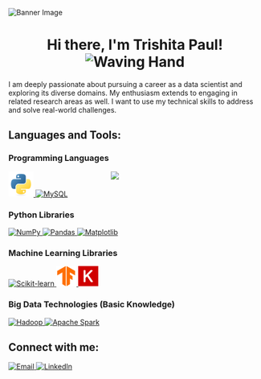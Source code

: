 ![Banner Image](https://cdn.pixabay.com/photo/2023/08/15/13/39/banner-8191974_1280.png)
<div align="center">
  <h1 align="center"> Hi there, I'm Trishita Paul! <img src="https://media.tenor.com/CU-PX1m0egYAAAAM/wave-hi.gif" alt="Waving Hand" width="40" height="40" />
</div>

I am deeply passionate about pursuing a career as a data scientist and exploring its diverse domains. My enthusiasm extends to engaging in related research areas as well. I want to use my technical skills to address and solve real-world challenges.

## Languages and Tools:

### Programming Languages
<p align="left">
  <a href="https://www.python.org/" target="_blank" rel="noreferrer">
  <img src="https://raw.githubusercontent.com/devicons/devicon/master/icons/python/python-original.svg" alt="python" width="50" height="50"/>
</a>
<a href="https://www.mysql.com/" target="_blank" rel="noreferrer">
  <img src="https://1000logos.net/wp-content/uploads/2020/08/MySQL-Logo.png" alt="MySQL" width="80" height="50"/>
</a>
  
<img align="right" src="https://img.freepik.com/free-vector/girl-using-laptop-with-binary-code_1308-114505.jpg" width="300" />
  
### Python Libraries
<p align="left">
  <a href="https://numpy.org/" target="_blank" rel="noreferrer">
  <img src="https://upload.wikimedia.org/wikipedia/commons/3/31/NumPy_logo_2020.svg" alt="NumPy" width="80" height="60"/>
</a>
  <a href="https://pandas.pydata.org/" target="_blank" rel="noreferrer">
  <img src="https://upload.wikimedia.org/wikipedia/commons/e/ed/Pandas_logo.svg" alt="Pandas" width="80" height="60"/>
</a>
  <a href="https://matplotlib.org/" target="_blank" rel="noreferrer">
  <img src="https://studyopedia.com/wp-content/uploads/2022/12/Matplotlib-featured-image-studyopedia.png" alt="Matplotlib" width="80" height="60"/>
</a>
</p>

### Machine Learning Libraries
<p align="left">
  <a href="https://scikit-learn.org/" target="_blank" rel="noreferrer">
  <img src="https://upload.wikimedia.org/wikipedia/commons/0/05/Scikit_learn_logo_small.svg" alt="Scikit-learn" width="80" height="40"/>
</a>
  <a href="https://www.tensorflow.org/" target="_blank" rel="noreferrer">
  <img src="https://raw.githubusercontent.com/devicons/devicon/master/icons/tensorflow/tensorflow-original.svg" alt="tensorflow" width="40" height="40"/>
</a>
  <a href="https://keras.io/" target="_blank" rel="noreferrer">
  <img src="https://raw.githubusercontent.com/devicons/devicon/master/icons/keras/keras-original.svg" alt="keras" width="40" height="40"/>
</a>
</p>

### Big Data Technologies (Basic Knowledge)
<p align="left">
  <a href="https://hadoop.apache.org/" target="_blank" rel="noreferrer">
  <img src="https://upload.wikimedia.org/wikipedia/commons/0/0e/Hadoop_logo.svg" alt="Hadoop" width="80" height="50"/>
</a>
  <a href="https://spark.apache.org/" target="_blank" rel="noreferrer">
  <img src="https://upload.wikimedia.org/wikipedia/commons/f/f3/Apache_Spark_logo.svg" alt="Apache Spark" width="80" height="50"/>
</a>
</p>

## Connect with me:
<p align="left">
  <a href="mailto:trishitapaul5@gmail.com" target="_blank" rel="noreferrer">
  <img src="https://upload.wikimedia.org/wikipedia/commons/7/7e/Gmail_icon_%282020%29.svg" alt="Email" width="40" height="40"/>
</a>
    <a href="https://www.linkedin.com/in/trishitapaul/" target="_blank" rel="noreferrer">
  <img src="https://upload.wikimedia.org/wikipedia/commons/c/ca/LinkedIn_logo_initials.png" alt="LinkedIn" width="40" height="40"/>
</a>
</p>
